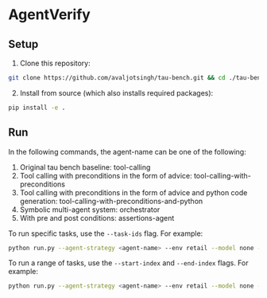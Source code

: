 # AgentVerify

## Setup

1. Clone this repository:

```bash
git clone https://github.com/avaljotsingh/tau-bench.git && cd ./tau-bench
```

2. Install from source (which also installs required packages):

```bash
pip install -e .
```


## Run

In the following commands, the agent-name can be one of the following: 
1. Original tau bench baseline: tool-calling 
2. Tool calling with preconditions in the form of advice: tool-calling-with-preconditions 
3. Tool calling with preconditions in the form of advice and python code generation: tool-calling-with-preconditions-and-python 
4. Symbolic multi-agent system: orchestrator 
5. With pre and post conditions: assertions-agent 


To run specific tasks, use the `--task-ids` flag. For example:

```bash
python run.py --agent-strategy <agent-name> --env retail --model none --model-provider openai --user-model none --user-model-provider openai --user-strategy llm --max-concurrency 10 --task-ids 1
```

To run a range of tasks, use the `--start-index` and `--end-index` flags. For example:
 
 ```bash
python run.py --agent-strategy <agent-name> --env retail --model none --model-provider openai --user-model none --user-model-provider openai --user-strategy llm --max-concurrency 10 --start-index 10 --end-index 100
```

